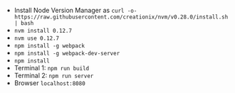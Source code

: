 * Install Node Version Manager as `curl -o- https://raw.githubusercontent.com/creationix/nvm/v0.28.0/install.sh | bash`
* `nvm install 0.12.7`
* `nvm use 0.12.7`
* `npm install -g webpack`
* `npm install -g webpack-dev-server`
* `npm install`
* Terminal 1: `npm run build`
* Terminal 2: `npm run server`
* Browser `localhost:8080`

